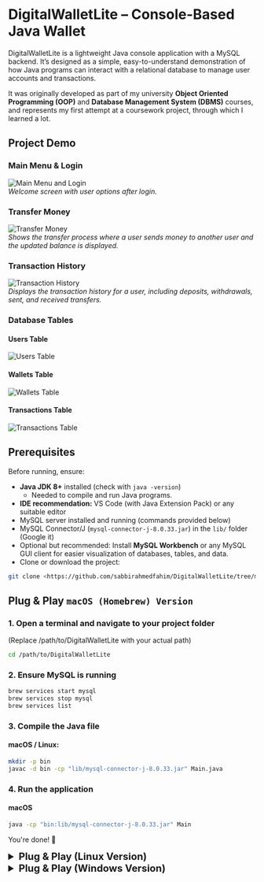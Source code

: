 # DigitalWalletLite – Console-Based Java Wallet

DigitalWalletLite is a lightweight Java console application with a MySQL backend.
It’s designed as a simple, easy-to-understand demonstration of how Java programs can interact with a relational database to manage user accounts and transactions.

It was originally developed as part of my university  **Object Oriented Programming (OOP)** and **Database Management System (DBMS)** courses, and represents my first attempt at a coursework project, through which I learned a lot.

## Project Demo

### Main Menu & Login
![Main Menu and Login](screenshots/main_menu_login.png)  
*Welcome screen with user options after login.*

### Transfer Money
![Transfer Money](screenshots/transfer_money.png)  
*Shows the transfer process where a user sends money to another user and the updated balance is displayed.*

### Transaction History
![Transaction History](screenshots/transaction_history.png)  
*Displays the transaction history for a user, including deposits, withdrawals, sent, and received transfers.*

### Database Tables

#### Users Table
![Users Table](screenshots/users_table.png)

#### Wallets Table
![Wallets Table](screenshots/wallets_table.png)

#### Transactions Table
![Transactions Table](screenshots/transactions_table.png)

## Prerequisites

Before running, ensure:

- **Java JDK 8+** installed (check with `java -version`)  
  - Needed to compile and run Java programs.
- **IDE recommendation:** VS Code (with Java Extension Pack) or any suitable editor
- MySQL server installed and running (commands provided below)  
- MySQL Connector/J (`mysql-connector-j-8.0.33.jar`) in the `lib/` folder (Google it)  
- Optional but recommended: Install **MySQL Workbench** or any MySQL GUI client for easier visualization of databases, tables, and data.  
- Clone or download the project:  
```bash
git clone <https://github.com/sabbirahmedfahim/DigitalWalletLite/tree/main>
```

## Plug & Play `macOS (Homebrew) Version`

### 1. Open a terminal and navigate to your project folder
(Replace /path/to/DigitalWalletLite with your actual path)
```bash
cd /path/to/DigitalWalletLite
```

### 2. Ensure MySQL is running
```bash
brew services start mysql
brew services stop mysql
brew services list
```

### 3. Compile the Java file
#### macOS / Linux:
```bash
mkdir -p bin
javac -d bin -cp "lib/mysql-connector-j-8.0.33.jar" Main.java
```

### 4. Run the application
#### macOS
```bash
java -cp "bin:lib/mysql-connector-j-8.0.33.jar" Main
```

You're done! 🎉

<details>
<summary style="font-size:20px; font-weight:bold;">Plug & Play (Linux Version)</summary>


### 1. Open a terminal and navigate to your project folder
(Replace /path/to/DigitalWalletLite with your actual path)
```bash
cd /path/to/DigitalWalletLite
```
### 2. Ensure MySQL is running
```bash
sudo systemctl start mysql
sudo systemctl stop mysql
sudo systemctl status mysql
```
### 3. Compile the Java file
```bash
mkdir -p bin
javac -d bin -cp "lib/mysql-connector-j-8.0.33.jar" Main.java
```
### 4. Run the application
```bash
java -cp "bin:lib/mysql-connector-j-8.0.33.jar" Main
```
</details>

<details>
<summary style="font-size:20px; font-weight:bold;">Plug & Play (Windows Version)</summary>


### 1. Open a terminal and navigate to your project folder
(Replace /path/to/DigitalWalletLite with your actual path)
```cmd
cd C:\path\to\DigitalWalletLite
```
### 2. Ensure MySQL is running
```cmd
net start mysql
net stop mysql
```
### 3. Compile the Java file
```cmd
mkdir bin
javac -d bin -cp "lib\mysql-connector-j-8.0.33.jar" Main.java
```
### 4. Run the application
```cmd
java -cp "bin;lib\mysql-connector-j-8.0.33.jar" Main
```
</details>


